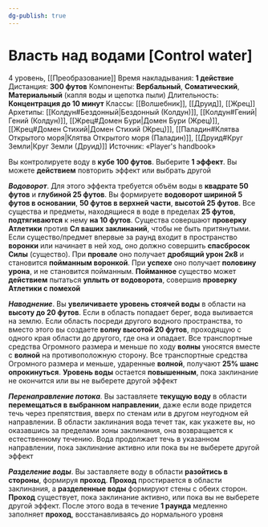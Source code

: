 ```yaml
---
dg-publish: true
---
```

# Власть над водами [Control water]
4 уровень, [[Преобразование]]
Время накладывания: **1 действие**
Дистанция: **300 футов**
Компоненты: **Вербальный**, **Соматический**, **Материальный** (капля воды и щепотка пыли)
Длительность: **Концентрация до 10 минут**
Классы: [[Волшебник]], [[Друид]], [[Жрец]]
Архетипы: [[Колдун#Бездонный|Бездонный (Колдун)]], [[Колдун#Гений|Гений (Колдун)]], [[Жрец#Домен Бури|Домен Бури (Жрец)]], [[Жрец#Домен Стихий|Домен Стихий (Жрец)]], [[Паладин#Клятва Открытого моря|Клятва Открытого моря (Паладин)]], [[Друид#Круг Земли|Круг Земли (Друид)]]
Источник: «Player's handbook»

Вы контролируете воду в **кубе 100 футов**. Выберите **1 эффект**. Вы можете **действием** повторить эффект или выбрать другой

**_Водоворот_**. Для этого эффекта требуется объём воды в **квадрате 50 футов** и **глубиной 25 футов**. Вы формируете **водоворот шириной 5 футов в основании**, **50 футов в верхней части**, **высотой 25 футов**. Все существа и предметы, находящиеся в воде в пределах **25 футов**, **подтягиваются** к нему **на 10 футов**. Существа совершают **проверку Атлетики** против **Сл ваших заклинаний**, чтобы не быть притянутыми. Если существо/предмет впервые за раунд входит в пространство **воронки** или начинает в ней ход, оно должно совершить **спасбросок Силы** (существо). При **провале** оно получает **дробящий урон 2к8** и становится **пойманным воронкой**. При **успехе** оно получает **половину урона**, и не становится пойманным. **Пойманное** существо может **действием** пытаться **уплыть от водоворота**, совершив **проверку Атлетики с помехой**

**_Наводнение_**. Вы **увеличиваете уровень стоячей воды** в области на **высоту до 20 футов**. Если в область попадает берег, вода выливается на землю. Если область посреди другого водного пространства, то вместо этого вы создаете **волну высотой 20 футов**, проходящую с одного края области до другого, где она и опадает. Все транспортные средства Огромного размера и меньше по ходу **волны** уносятся вместе с **волной** на противоположную сторону. Все транспортные средства Огромного размера и меньше, ударенные **волной**, получают **25% шанс опрокинуться**. **Уровень воды** остается **повышенным**, пока заклинание не окончится или вы не выберете другой эффект

_**Перенаправление потока**._ Вы заставляете **текущую воду** в области **перемещаться в выбранном направлении**, даже если воде придется течь через препятствия, вверх по стенам или в другом неугодном ей направлении. В области заклинания вода течет так, как укажете вы, но оказавшись за пределами зоны заклинания, она возвращается к естественному течению. Вода продолжает течь в указанном направлении, пока заклинание активно или пока вы не выберете другой эффект

**_Разделение воды_**. Вы заставляете воду в области **разойтись в стороны**, формируя **проход**. **Проход** простирается в области заклинания, а **разделенные воды** формируют стены с обеих сторон. **Проход** существует, пока заклинание активно, или пока вы не выберете другой эффект. После этого вода в течение **1 раунда** медленно заполняет **проход**, восстанавливаясь до нормального уровня